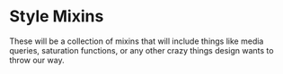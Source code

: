 # Style Mixins

These will be a collection of mixins that will include things like media queries, saturation functions, or any other crazy things design wants to throw our way.

